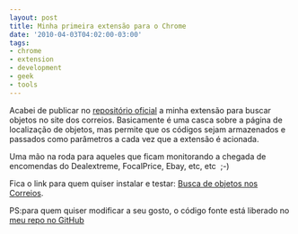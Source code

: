 ```yaml
---
layout: post
title: Minha primeira extensão para o Chrome
date: '2010-04-03T04:02:00-03:00'
tags:
- chrome
- extension
- development
- geek
- tools
---
```

Acabei de publicar no [repositório oficial](https://chrome.google.com/extensions/) a minha extensão para buscar objetos no site dos correios.
Basicamente é uma casca sobre a página de localização de objetos, mas permite que os códigos sejam armazenados e passados como parâmetros a cada vez que a extensão é acionada.

Uma mão na roda para aqueles que ficam monitorando a chegada de encomendas do Dealextreme, FocalPrice, Ebay, etc, etc  ;-)

Fica o link para quem quiser instalar e testar: [Busca de objetos nos Correios](https://chrome.google.com/webstore/detail/localizador-de-objetos-no/knglknpmnnnobciipgadcpbkpcegikhj).

PS:para quem quiser modificar a seu gosto, o código fonte está liberado no [meu repo no GitHub](http://github.com/uilian/chrome_busca_objetos)
